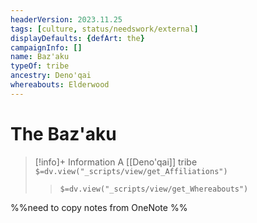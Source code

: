```yaml
---
headerVersion: 2023.11.25
tags: [culture, status/needswork/external]
displayDefaults: {defArt: the}
campaignInfo: []
name: Baz'aku
typeOf: tribe
ancestry: Deno'qai
whereabouts: Elderwood
---
```

# The Baz'aku
>[!info]+ Information
> A [[Deno'qai]] tribe
> `$=dv.view("_scripts/view/get_Affiliations")`
>> `$=dv.view("_scripts/view/get_Whereabouts")`

%%need to copy notes from OneNote %%
